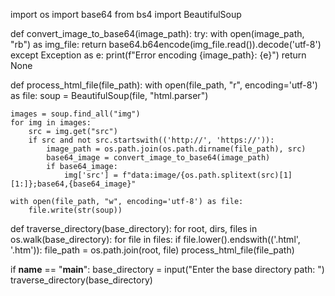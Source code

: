 import os
import base64
from bs4 import BeautifulSoup

def convert_image_to_base64(image_path):
    try:
        with open(image_path, "rb") as img_file:
            return base64.b64encode(img_file.read()).decode('utf-8')
    except Exception as e:
        print(f"Error encoding {image_path}: {e}")
        return None

def process_html_file(file_path):
    with open(file_path, "r", encoding='utf-8') as file:
        soup = BeautifulSoup(file, "html.parser")

    images = soup.find_all("img")
    for img in images:
        src = img.get("src")
        if src and not src.startswith(('http://', 'https://')):
            image_path = os.path.join(os.path.dirname(file_path), src)
            base64_image = convert_image_to_base64(image_path)
            if base64_image:
                img['src'] = f"data:image/{os.path.splitext(src)[1][1:]};base64,{base64_image}"

    with open(file_path, "w", encoding='utf-8') as file:
        file.write(str(soup))

def traverse_directory(base_directory):
    for root, dirs, files in os.walk(base_directory):
        for file in files:
            if file.lower().endswith(('.html', '.htm')):
                file_path = os.path.join(root, file)
                process_html_file(file_path)

if __name__ == "__main__":
    base_directory = input("Enter the base directory path: ")
    traverse_directory(base_directory)